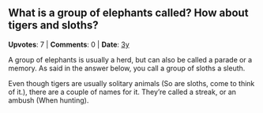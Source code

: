 ## What is a group of elephants called? How about tigers and sloths?
    
**Upvotes**: 7 | **Comments**: 0 | **Date**: [3y](https://www.quora.com/What-is-a-group-of-elephants-called-How-about-tigers-and-sloths/answer/Gary-Meaney)

A group of elephants is usually a herd, but can also be called a parade or a memory. As said in the answer below, you call a group of sloths a sleuth.

Even though tigers are usually solitary animals (So are sloths, come to think of it.), there are a couple of names for it. They’re called a streak, or an ambush (When hunting).

